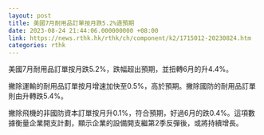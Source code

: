 ```yaml
---
layout: post
title: 美國7月耐用品訂單按月跌5.2%遜預期
date: 2023-08-24 21:44:06.000000000 +08:00
link: https://news.rthk.hk/rthk/ch/component/k2/1715012-20230824.htm
categories: rthk
---
```


美國7月耐用品訂單按月跌5.2%，跌幅超出預期，並扭轉6月的升4.4%。

撇除運輸的耐用品訂單按月增速加快至0.5%，高於預期。撇除國防的耐用品訂單則由升轉跌5.4%。

撇除飛機的非國防資本訂單按月升0.1%，符合預期，好過6月的跌0.4%。這項數據衡量企業開支計劃，顯示企業的設備開支繼第2季反彈後，或將持續增長。
